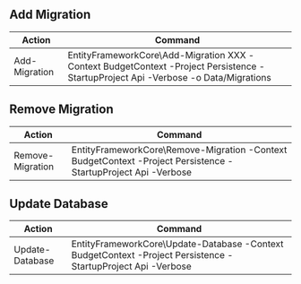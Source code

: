 ## Add Migration
| Action | Command |
| --- | --- |
| Add-Migration | EntityFrameworkCore\Add-Migration XXX -Context BudgetContext -Project Persistence -StartupProject Api -Verbose -o Data/Migrations |

## Remove Migration
| Action | Command |
| --- | --- |
| Remove-Migration | EntityFrameworkCore\Remove-Migration -Context BudgetContext -Project Persistence -StartupProject Api -Verbose |

## Update Database
| Action | Command |
| --- | --- |
| Update-Database | EntityFrameworkCore\Update-Database -Context BudgetContext -Project Persistence -StartupProject Api -Verbose |
